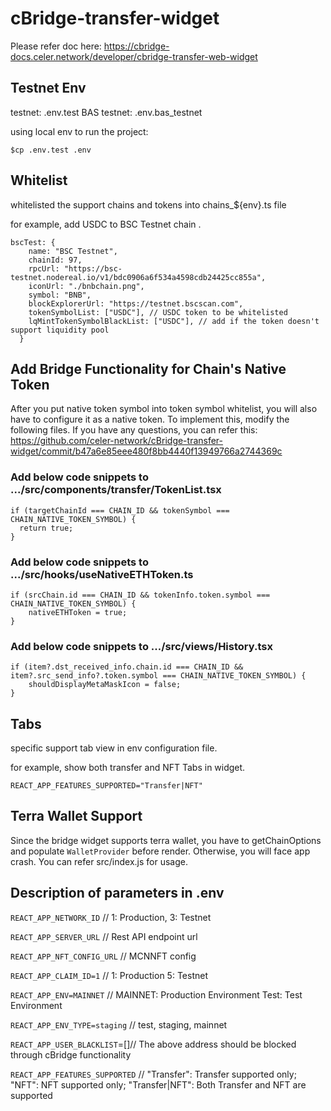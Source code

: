 # cBridge-transfer-widget

Please refer doc here: https://cbridge-docs.celer.network/developer/cbridge-transfer-web-widget

## Testnet Env

testnet: .env.test
BAS testnet: .env.bas_testnet

using local env to run the project:

`$cp .env.test .env`


## Whitelist
whitelisted the support chains and tokens into chains_${env}.ts file

for example, add USDC to BSC Testnet chain .

```
bscTest: {
    name: "BSC Testnet",
    chainId: 97,
    rpcUrl: "https://bsc-testnet.nodereal.io/v1/bdc0906a6f534a4598cdb24425cc855a",
    iconUrl: "./bnbchain.png",
    symbol: "BNB",
    blockExplorerUrl: "https://testnet.bscscan.com",
    tokenSymbolList: ["USDC"], // USDC token to be whitelisted
    lqMintTokenSymbolBlackList: ["USDC"], // add if the token doesn't support liquidity pool
  }
```

## Add Bridge Functionality for Chain's Native Token

After you put native token symbol into token symbol whitelist, you will also have to configure it as a native token. 
To implement this, modify the following files. If you have any questions, you can refer this: 
https://github.com/celer-network/cBridge-transfer-widget/commit/b47a6e85eee480f8bb4440f13949766a2744369c

### Add below code snippets to .../src/components/transfer/TokenList.tsx
```
if (targetChainId === CHAIN_ID && tokenSymbol === CHAIN_NATIVE_TOKEN_SYMBOL) {
  return true;
}
```

### Add below code snippets to .../src/hooks/useNativeETHToken.ts
```
if (srcChain.id === CHAIN_ID && tokenInfo.token.symbol === CHAIN_NATIVE_TOKEN_SYMBOL) {
    nativeETHToken = true;
}
```

### Add below code snippets to .../src/views/History.tsx
```
if (item?.dst_received_info.chain.id === CHAIN_ID && item?.src_send_info?.token.symbol === CHAIN_NATIVE_TOKEN_SYMBOL) {
    shouldDisplayMetaMaskIcon = false;
}
```

## Tabs

specific support tab view in env configuration file.

for example, show both transfer and NFT Tabs in widget.

`REACT_APP_FEATURES_SUPPORTED="Transfer|NFT"`


## Terra Wallet Support

Since the bridge widget supports terra wallet, you have to getChainOptions and populate `WalletProvider` before render. Otherwise, you will face app crash. You can refer src/index.js for usage.

## Description of parameters in .env

`REACT_APP_NETWORK_ID` // 1: Production, 3: Testnet

`REACT_APP_SERVER_URL`  // Rest API endpoint url

`REACT_APP_NFT_CONFIG_URL` // MCNNFT config 

`REACT_APP_CLAIM_ID=1` // 1: Production 5: Testnet

`REACT_APP_ENV=MAINNET`  // MAINNET: Production Environment Test: Test Environment

`REACT_APP_ENV_TYPE=staging` // test, staging, mainnet

`REACT_APP_USER_BLACKLIST`=[]// The above address should be blocked through cBridge functionality

`REACT_APP_FEATURES_SUPPORTED` // "Transfer": Transfer supported only; "NFT": NFT supported only; "Transfer|NFT": Both Transfer and NFT are supported
